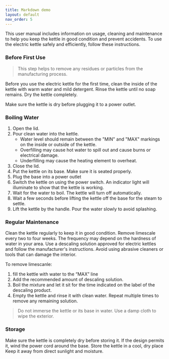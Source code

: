 ```yaml
---
title: Markdown demo
layout: default
nav_order: 5
---
```

This user manual includes information on usage, cleaning and maintenance to help you keep the kettle in good condition and prevent accidents. To use the electric kettle safely and efficiently, follow these instructions.

### Before First Use

>This step helps to remove any residues or particles from the manufacturing process. 

Before you use the electric kettle for the first time, clean the inside of the kettle with warm water and mild detergent. Rinse the kettle until no soap remains. Dry the kettle completely. 

Make sure the kettle is dry before plugging it to a power outlet.

### Boiling Water
1. Open the lid.
2. Pour clean water into the kettle.
   -    Water level should remain between the "MIN" and "MAX" markings on the inside or outside of the kettle.
   -    Overfilling may cause hot water to spill out and cause burns or electrical damage.
   -    Underfilling may cause the heating element to overheat.
3. Close the lid.
4. Put the kettle on its base. Make sure it is seated properly.
5. Plug the base into a power outlet
6. Switch the kettle on using the power switch. An indicator light will illuminate to show that the kettle is working.
7. Wait for the water to boil. The kettle will turn off automatically.
8. Wait a few seconds before lifting the kettle off the base for the steam to settle.
9. Lift the kettle by the handle. Pour the water slowly to avoid splashing.

### Regular Maintenance

Clean the kettle regularly to keep it in good condition. Remove limescale every two to four weeks. The frequency may depend on the hardness of water in your area. Use a descaling solution approved for electric kettles and follow the manufacturer's instructions. Avoid using abrasive cleaners or tools that can damage the interior.

To remove limescanle:
1. fill the kettle with water to the “MAX” line
2. Add the recommended amount of descaling solution.
3. Boil the mixture and let it sit for the time indicated on the label of the descaling product.
4. Empty the kettle and rinse it with clean water. Repeat multiple times to remove any remaining solution.
>Do not immerse the kettle or its base in water. Use a damp cloth to wipe the exterior.

### Storage

Make sure the kettle is completely dry before storing it. If the design permits it, wind the power cord around the base. Store the kettle in a cool, dry place Keep it away from direct sunlight and moisture.

